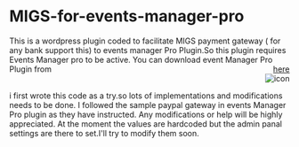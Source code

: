 # MIGS-for-events-manager-pro

This is a wordpress plugin coded to facilitate MIGS payment gateway ( for any bank support this) to events manager Pro Plugin.So this plugin requires Events Manager pro to be active.
You can download event Manager Pro Plugin from <a style="float:right;" href='https://eventsmanagerpro.com/gopro/'>here</a><br>
<a style="float:right;" href='https://www.paypal.com/cgi-bin/webscr?cmd=_donations&business=HKKULE37BHXSN&lc=LK&item_name=Buy%20me%20a%20Drink&item_number=MIGS%20PAY&currency_code=USD&bn=PP%2dDonationsBF%3aicon%2epng%3aNonHosted' target='_blank'><img style="float:right;" src='http://s31.postimg.org/jhieq2son/icon.png' border='0' alt="icon" /></a><br>

i first wrote this code as a try.so lots of implementations and modifications needs to be done.
I followed the sample paypal gateway in events Manager Pro plugin as they have instructed.
Any modifications or help will be highly appreciated.
At the moment the values are hardcoded but the admin panal settings are there to set.I'll try to modify them soon.



